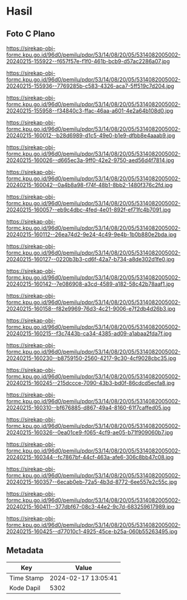 # Hasil

## Foto C Plano

https://sirekap-obj-formc.kpu.go.id/96d0/pemilu/pdpr/53/14/08/20/05/5314082005002-20240215-155922--f657f57e-f1f0-461b-bcb9-d57ac2286a07.jpg

https://sirekap-obj-formc.kpu.go.id/96d0/pemilu/pdpr/53/14/08/20/05/5314082005002-20240215-155936--7769285b-c583-4326-aca7-5ff519c7d204.jpg

https://sirekap-obj-formc.kpu.go.id/96d0/pemilu/pdpr/53/14/08/20/05/5314082005002-20240215-155958--f34840c3-ffac-46aa-a601-4e2a64b108d0.jpg

https://sirekap-obj-formc.kpu.go.id/96d0/pemilu/pdpr/53/14/08/20/05/5314082005002-20240215-160012--b28d6989-d1c5-49e0-b1e9-dfbb8e4aaab9.jpg

https://sirekap-obj-formc.kpu.go.id/96d0/pemilu/pdpr/53/14/08/20/05/5314082005002-20240215-160026--d665ec3a-9ff0-42e2-9750-aed56d4f7814.jpg

https://sirekap-obj-formc.kpu.go.id/96d0/pemilu/pdpr/53/14/08/20/05/5314082005002-20240215-160042--0a4b8a98-f74f-48b1-8bb2-1480f376c2fd.jpg

https://sirekap-obj-formc.kpu.go.id/96d0/pemilu/pdpr/53/14/08/20/05/5314082005002-20240215-160057--eb9c4dbc-4fed-4e01-892f-ef71fc4b7091.jpg

https://sirekap-obj-formc.kpu.go.id/96d0/pemilu/pdpr/53/14/08/20/05/5314082005002-20240215-160112--26ea74d2-9e24-4c49-9e4b-1b0b880e2bda.jpg

https://sirekap-obj-formc.kpu.go.id/96d0/pemilu/pdpr/53/14/08/20/05/5314082005002-20240215-160127--0220b3b3-cd6f-42a7-b734-a8de302d1fe0.jpg

https://sirekap-obj-formc.kpu.go.id/96d0/pemilu/pdpr/53/14/08/20/05/5314082005002-20240215-160142--7e086908-a3cd-4589-a182-58c42b78aaf1.jpg

https://sirekap-obj-formc.kpu.go.id/96d0/pemilu/pdpr/53/14/08/20/05/5314082005002-20240215-160158--f82e9969-76d3-4c21-9006-e7f2db4d26b3.jpg

https://sirekap-obj-formc.kpu.go.id/96d0/pemilu/pdpr/53/14/08/20/05/5314082005002-20240215-160215--f3c7443b-ca34-4385-ad09-a1abaa2fda7f.jpg

https://sirekap-obj-formc.kpu.go.id/96d0/pemilu/pdpr/53/14/08/20/05/5314082005002-20240215-160230--b8759150-2560-4217-9c30-4cf9028cbc35.jpg

https://sirekap-obj-formc.kpu.go.id/96d0/pemilu/pdpr/53/14/08/20/05/5314082005002-20240215-160245--215dccce-7090-43b3-bd0f-86cdcd5ecfa8.jpg

https://sirekap-obj-formc.kpu.go.id/96d0/pemilu/pdpr/53/14/08/20/05/5314082005002-20240215-160310--bf676885-d867-49a4-8160-61f7caffed05.jpg

https://sirekap-obj-formc.kpu.go.id/96d0/pemilu/pdpr/53/14/08/20/05/5314082005002-20240215-160326--0ea01ce9-f065-4cf9-ae05-b71f909060b7.jpg

https://sirekap-obj-formc.kpu.go.id/96d0/pemilu/pdpr/53/14/08/20/05/5314082005002-20240215-160344--fc7867bf-44cf-463a-afe6-306c8bb47c08.jpg

https://sirekap-obj-formc.kpu.go.id/96d0/pemilu/pdpr/53/14/08/20/05/5314082005002-20240215-160357--6ecab0eb-72a5-4b3d-8772-6ee557e2c55c.jpg

https://sirekap-obj-formc.kpu.go.id/96d0/pemilu/pdpr/53/14/08/20/05/5314082005002-20240215-160411--377dbf67-08c3-44e2-9c7d-683259617989.jpg

https://sirekap-obj-formc.kpu.go.id/96d0/pemilu/pdpr/53/14/08/20/05/5314082005002-20240215-160425--d77010c1-4925-45ce-b25a-060b55263495.jpg


## Metadata

| Key        | Value               |
| ---------- | ------------------- |
| Time Stamp | 2024-02-17 13:05:41 |
| Kode Dapil | 5302                |



